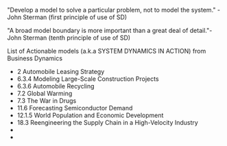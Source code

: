 "Develop a model to solve a particular problem, not to model the system." - John Sterman (first principle of use of SD)

"A broad model boundary is more important than a great deal of detail."- John Sterman (tenth principle of use of SD)

List of Actionable models (a.k.a SYSTEM DYNAMICS IN ACTION) from Business Dynamics
- 2 Automobile Leasing Strategy
- 6.3.4 Modeling Large-Scale Construction Projects
- 6.3.6 Automobile Recycling
- 7.2 Global Warming
- 7.3 The War in Drugs
- 11.6 Forecasting Semiconductor Demand
- 12.1.5 World Population and Economic Development
- 18.3 Reengineering the Supply Chain in a High-Velocity Industry
- 
- 